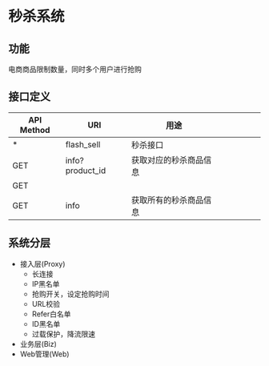 # 秒杀系统
## 功能
电商商品限制数量，同时多个用户进行抢购
## 接口定义

| API Method | URI             | 用途          |   |   |   |   |   |
|------------|-----------------|-------------|---|---|---|---|---|
| *          | flash_sell      | 秒杀接口        |   |   |   |   |   |
| GET        | info?product_id | 获取对应的秒杀商品信息 |   |   |   |   |   |
| GET        |                 |             |   |   |   |   |   |
| GET        | info            | 获取所有的秒杀商品信息 |   |   |   |   |   |


## 系统分层
- 接入层(Proxy)
  - 长连接
  - IP黑名单
  - 抢购开关，设定抢购时间
  - URL校验
  - Refer白名单
  - ID黑名单
  - 过载保护，降流限速
- 业务层(Biz)
- Web管理(Web)
